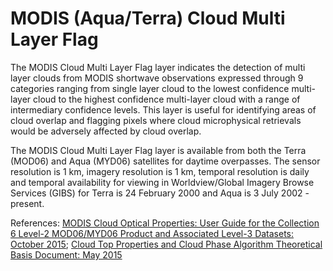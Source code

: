 # MODIS (Aqua/Terra) Cloud Multi Layer Flag
The MODIS Cloud Multi Layer Flag layer indicates the detection of multi layer clouds from MODIS shortwave observations expressed through 9 categories ranging from single layer cloud to the lowest confidence multi-layer cloud to the highest confidence multi-layer cloud with a range of intermediary confidence levels. This layer is useful for identifying areas of cloud overlap and flagging pixels where cloud microphysical retrievals would be adversely affected by cloud overlap.

The MODIS Cloud Multi Layer Flag layer is available from both the Terra (MOD06) and Aqua (MYD06) satellites for daytime overpasses. The sensor resolution is 1 km, imagery resolution is 1 km, temporal resolution is daily and temporal availability for viewing in Worldview/Global Imagery Browse Services (GIBS) for Terra is 24 February 2000 and Aqua is 3 July 2002 - present.

References: [MODIS Cloud Optical Properties: User Guide for the Collection 6 Level-2 MOD06/MYD06 Product and Associated Level-3 Datasets: October 2015](http://modis-atmos.gsfc.nasa.gov/_docs/C6MOD06OPUserGuide.pdf); [Cloud Top Properties and Cloud Phase Algorithm Theoretical Basis Document: May 2015](http://modis-atmos.gsfc.nasa.gov/_docs/MOD06-ATBD_2015_05_01.pdf)
